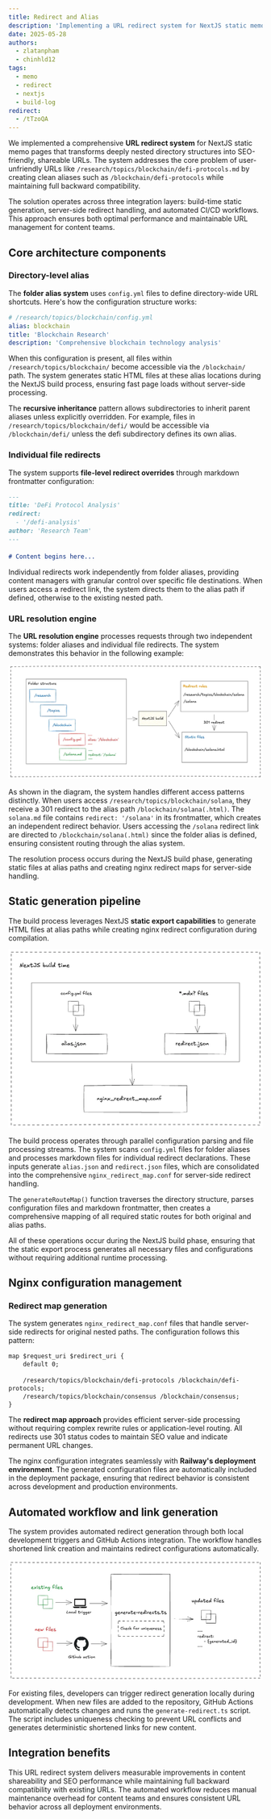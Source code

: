 ```yaml
---
title: Redirect and Alias
description: 'Implementing a URL redirect system for NextJS static memo pages to create SEO-friendly, shareable URLs while maintaining backward compatibility.'
date: 2025-05-28
authors:
  - zlatanpham
  - chinhld12
tags:
  - memo
  - redirect
  - nextjs
  - build-log
redirect:
  - /tTzoQA
---
```


We implemented a comprehensive **URL redirect system** for NextJS static memo pages that transforms deeply nested directory structures into SEO-friendly, shareable URLs. The system addresses the core problem of user-unfriendly URLs like `/research/topics/blockchain/defi-protocols.md` by creating clean aliases such as `/blockchain/defi-protocols` while maintaining full backward compatibility.

The solution operates across three integration layers: build-time static generation, server-side redirect handling, and automated CI/CD workflows. This approach ensures both optimal performance and maintainable URL management for content teams.

## Core architecture components

### Directory-level alias

The **folder alias system** uses `config.yml` files to define directory-wide URL shortcuts. Here's how the configuration structure works:

```yaml
# /research/topics/blockchain/config.yml
alias: blockchain
title: 'Blockchain Research'
description: 'Comprehensive blockchain technology analysis'
```

When this configuration is present, all files within `/research/topics/blockchain/` become accessible via the `/blockchain/` path. The system generates static HTML files at these alias locations during the NextJS build process, ensuring fast page loads without server-side processing.

The **recursive inheritance** pattern allows subdirectories to inherit parent aliases unless explicitly overridden. For example, files in `/research/topics/blockchain/defi/` would be accessible via `/blockchain/defi/` unless the defi subdirectory defines its own alias.

### Individual file redirects

The system supports **file-level redirect overrides** through markdown frontmatter configuration:

```markdown
---
title: 'DeFi Protocol Analysis'
redirect:
  - '/defi-analysis'
author: 'Research Team'
---

# Content begins here...
```

Individual redirects work independently from folder aliases, providing content managers with granular control over specific file destinations. When users access a redirect link, the system directs them to the alias path if defined, otherwise to the existing nested path.

### URL resolution engine

The **URL resolution engine** processes requests through two independent systems: folder aliases and individual file redirects. The system demonstrates this behavior in the following example:

![](assets/redirect-alias-flow.webp)

As shown in the diagram, the system handles different access patterns distinctly. When users access `/research/topics/blockchain/solana`, they receive a 301 redirect to the alias path `/blockchain/solana(.html)`. The `solana.md` file contains `redirect: '/solana'` in its frontmatter, which creates an independent redirect behavior. Users accessing the `/solana` redirect link are directed to `/blockchain/solana(.html)` since the folder alias is defined, ensuring consistent routing through the alias system.

The resolution process occurs during the NextJS build phase, generating static files at alias paths and creating nginx redirect maps for server-side handling.

## Static generation pipeline

The build process leverages NextJS **static export capabilities** to generate HTML files at alias paths while creating nginx redirect configuration during compilation.

![](assets/redirect-map-generation.webp)

The build process operates through parallel configuration parsing and file processing streams. The system scans `config.yml` files for folder aliases and processes markdown files for individual redirect declarations. These inputs generate `alias.json` and `redirect.json` files, which are consolidated into the comprehensive `nginx_redirect_map.conf` for server-side redirect handling.

The `generateRouteMap()` function traverses the directory structure, parses configuration files and markdown frontmatter, then creates a comprehensive mapping of all required static routes for both original and alias paths.

All of these operations occur during the NextJS build phase, ensuring that the static export process generates all necessary files and configurations without requiring additional runtime processing.

## Nginx configuration management

### Redirect map generation

The system generates `nginx_redirect_map.conf` files that handle server-side redirects for original nested paths. The configuration follows this pattern:

```nginx
map $request_uri $redirect_uri {
    default 0;

    /research/topics/blockchain/defi-protocols /blockchain/defi-protocols;
    /research/topics/blockchain/consensus /blockchain/consensus;
}
```

The **redirect map approach** provides efficient server-side processing without requiring complex rewrite rules or application-level routing. All redirects use 301 status codes to maintain SEO value and indicate permanent URL changes.

The nginx configuration integrates seamlessly with **Railway's deployment environment**. The generated configuration files are automatically included in the deployment package, ensuring that redirect behavior is consistent across development and production environments.

## Automated workflow and link generation

The system provides automated redirect generation through both local development triggers and GitHub Actions integration. The workflow handles shortened link creation and maintains redirect configurations automatically.

![](assets/generate-redirect-script-auto.webp)

For existing files, developers can trigger redirect generation locally during development. When new files are added to the repository, GitHub Actions automatically detects changes and runs the `generate-redirect.ts` script. The script includes uniqueness checking to prevent URL conflicts and generates deterministic shortened links for new content.

## Integration benefits

This URL redirect system delivers measurable improvements in content shareability and SEO performance while maintaining full backward compatibility with existing URLs. The automated workflow reduces manual maintenance overhead for content teams and ensures consistent URL behavior across all deployment environments.
